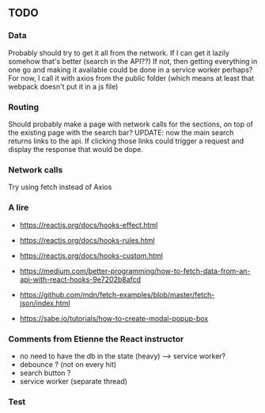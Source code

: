 ## TODO

### Data

Probably should try to get it all from the network.
If I can get it lazily somehow that's better (search in the API??)
If not, then getting everything in one go and making it available could be done in a service worker perhaps?
For now, I call it with axios from the public folder (which means at least that webpack doesn't put it in a js file)

### Routing

Should probably make a page with network calls for the sections, on top of the existing page with the search bar?
UPDATE: now the main search returns links to the api. If clicking those links could trigger a request and display the response that would be dope.

### Network calls

Try using fetch instead of Axios

### A lire

- https://reactjs.org/docs/hooks-effect.html
- https://reactjs.org/docs/hooks-rules.html
- https://reactjs.org/docs/hooks-custom.html

- https://medium.com/better-programming/how-to-fetch-data-from-an-api-with-react-hooks-9e7202b8afcd
- https://github.com/mdn/fetch-examples/blob/master/fetch-json/index.html
- https://sabe.io/tutorials/how-to-create-modal-popup-box

### Comments from Etienne the React instructor

- no need to have the db in the state (heavy) --> service worker?
- debounce ? (not on every hit)
- search button ?
- service worker (separate thread)

### Test
